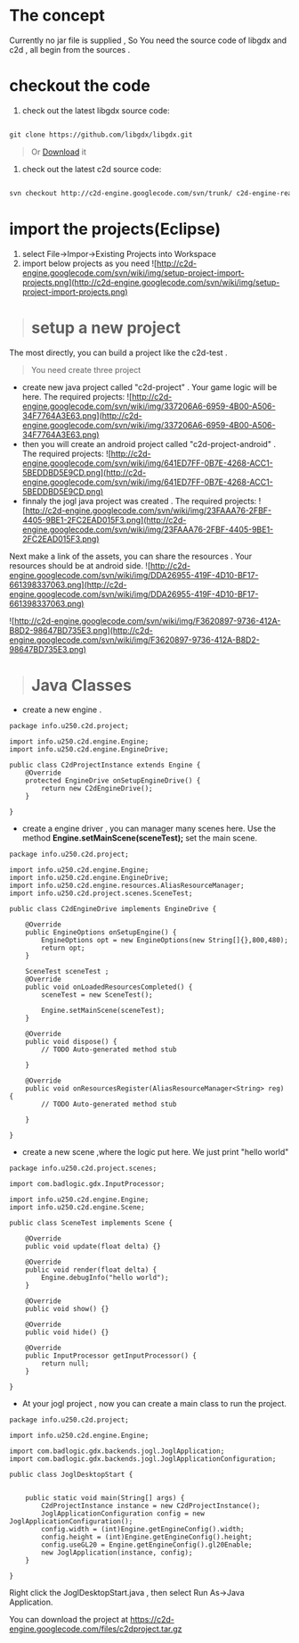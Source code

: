 # The concept #

Currently no jar file is supplied , So You need the source code of libgdx and c2d , all begin from the sources .

# checkout the code #

  1. check out the latest libgdx  source code:
```xml

git clone https://github.com/libgdx/libgdx.git
```
> Or [Download](https://github.com/libgdx/libgdx/archive/master.tar.gz) it
  1. check out the latest c2d  source code:
```xml

svn checkout http://c2d-engine.googlecode.com/svn/trunk/ c2d-engine-read-only
```

# import the projects(Eclipse) #

  1. select File->Impor->Existing Projects into Workspace
  1. import below projects as you need
![http://c2d-engine.googlecode.com/svn/wiki/img/setup-project-import-projects.png](http://c2d-engine.googlecode.com/svn/wiki/img/setup-project-import-projects.png)

> # setup a new project #
The most directly, you can build a project like the c2d-test .
> You need create three project
  * create new java project  called "c2d-project" . Your game logic will be here. The required projects:
![http://c2d-engine.googlecode.com/svn/wiki/img/337206A6-6959-4B00-A506-34F7764A3E63.png](http://c2d-engine.googlecode.com/svn/wiki/img/337206A6-6959-4B00-A506-34F7764A3E63.png)
  * then you will create an android project called "c2d-project-android" .  The required projects:
![http://c2d-engine.googlecode.com/svn/wiki/img/641ED7FF-0B7E-4268-ACC1-5BEDDBD5E9CD.png](http://c2d-engine.googlecode.com/svn/wiki/img/641ED7FF-0B7E-4268-ACC1-5BEDDBD5E9CD.png)
  * finnaly the jogl java project was created . The required projects:
![http://c2d-engine.googlecode.com/svn/wiki/img/23FAAA76-2FBF-4405-9BE1-2FC2EAD015F3.png](http://c2d-engine.googlecode.com/svn/wiki/img/23FAAA76-2FBF-4405-9BE1-2FC2EAD015F3.png)

Next make a link of the assets, you can share the resources . Your resources should be at android side.
![http://c2d-engine.googlecode.com/svn/wiki/img/DDA26955-419F-4D10-BF17-661398337063.png](http://c2d-engine.googlecode.com/svn/wiki/img/DDA26955-419F-4D10-BF17-661398337063.png)

![http://c2d-engine.googlecode.com/svn/wiki/img/F3620897-9736-412A-B8D2-98647BD735E3.png](http://c2d-engine.googlecode.com/svn/wiki/img/F3620897-9736-412A-B8D2-98647BD735E3.png)
> # Java Classes #
  * create a new engine .
```
package info.u250.c2d.project;

import info.u250.c2d.engine.Engine;
import info.u250.c2d.engine.EngineDrive;

public class C2dProjectInstance extends Engine {
	@Override
	protected EngineDrive onSetupEngineDrive() {
		return new C2dEngineDrive();
	}

}
```
  * create a engine driver , you can manager many scenes here. Use the method **Engine.setMainScene(sceneTest);** set the main scene.
```
package info.u250.c2d.project;

import info.u250.c2d.engine.Engine;
import info.u250.c2d.engine.EngineDrive;
import info.u250.c2d.engine.resources.AliasResourceManager;
import info.u250.c2d.project.scenes.SceneTest;

public class C2dEngineDrive implements EngineDrive {

	@Override
	public EngineOptions onSetupEngine() {
		EngineOptions opt = new EngineOptions(new String[]{},800,480);
		return opt;
	}

	SceneTest sceneTest ;
	@Override
	public void onLoadedResourcesCompleted() {
		sceneTest = new SceneTest();

		Engine.setMainScene(sceneTest);
	}

	@Override
	public void dispose() {
		// TODO Auto-generated method stub

	}

	@Override
	public void onResourcesRegister(AliasResourceManager<String> reg) {
		// TODO Auto-generated method stub

	}

}
```
  * create a new scene ,where the logic put here. We just print "hello world"
```
package info.u250.c2d.project.scenes;

import com.badlogic.gdx.InputProcessor;

import info.u250.c2d.engine.Engine;
import info.u250.c2d.engine.Scene;

public class SceneTest implements Scene {

	@Override
	public void update(float delta) {}

	@Override
	public void render(float delta) {
		Engine.debugInfo("hello world");
	}

	@Override
	public void show() {}

	@Override
	public void hide() {}

	@Override
	public InputProcessor getInputProcessor() {
		return null;
	}

}
```
  * At your jogl project , now you can create a main class to run the project.
```
package info.u250.c2d.project;

import info.u250.c2d.engine.Engine;

import com.badlogic.gdx.backends.jogl.JoglApplication;
import com.badlogic.gdx.backends.jogl.JoglApplicationConfiguration;

public class JoglDesktopStart {

	
	public static void main(String[] args) {
		C2dProjectInstance instance = new C2dProjectInstance();
		JoglApplicationConfiguration config = new JoglApplicationConfiguration();
		config.width = (int)Engine.getEngineConfig().width;
		config.height = (int)Engine.getEngineConfig().height;
		config.useGL20 = Engine.getEngineConfig().gl20Enable;
		new JoglApplication(instance, config);
	}

}

```

Right click the JoglDesktopStart.java , then select Run As->Java Application.

You can download the project at  https://c2d-engine.googlecode.com/files/c2dproject.tar.gz